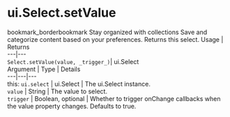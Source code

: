  
#  ui.Select.setValue
bookmark_borderbookmark Stay organized with collections  Save and categorize content based on your preferences.
Returns this select.
Usage | Returns  
---|---  
`Select.setValue(value, _trigger_)`|  ui.Select  
Argument | Type | Details  
---|---|---  
this: `ui.select` | ui.Select | The ui.Select instance.  
`value` | String | The value to select.  
`trigger` | Boolean, optional | Whether to trigger onChange callbacks when the value property changes. Defaults to true.  
